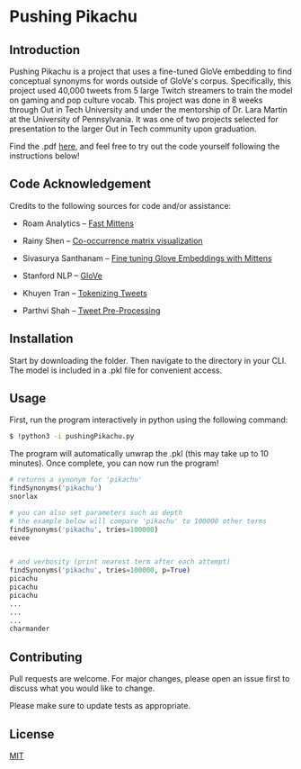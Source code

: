 # Pushing Pikachu

## Introduction

Pushing Pikachu is a project that uses a fine-tuned GloVe embedding to find conceptual synonyms for words outside of GloVe's corpus. Specifically, this project used 40,000 tweets from 5 large Twitch streamers to train the model on gaming and pop culture vocab. This project was done in 8 weeks through Out in Tech University and under the mentorship of Dr. Lara Martin at the University of Pennsylvania. It was one of two projects selected for presentation to the larger Out in Tech community upon graduation.

Find the .pdf [here,]( https://drive.google.com/file/d/1QxC9f94-CBFVojxkosHuGS2S53V1-LPX/view?usp=sharing) and feel free to try out the code yourself following the instructions below!

## Code Acknowledgement
Credits to the following sources for code and/or assistance:

* Roam Analytics – [Fast Mittens](https://github.com/roamanalytics/mittens)

* Rainy Shen – [Co-occurrence matrix visualization](https://rainynotes.net/co-occurrence-matrix-visualization/)

* Sivasurya Santhanam – [Fine tuning Glove Embeddings with Mittens](https://gist.github.com/chmodsss/867e01cc3eeeaa42226ac931709077dc#file-fine_tune_glove-py)

* Stanford NLP – [GloVe](https://nlp.stanford.edu/projects/glove/)

* Khuyen Tran – [Tokenizing Tweets]( https://github.com/khuyentran1401/Data-science/blob/master/nlp/tweets_tokenize.ipynb)

* Parthvi Shah – [Tweet Pre-Processing](https://towardsdatascience.com/basic-tweet-preprocessing-in-python-efd8360d529e)



## Installation

Start by downloading the folder. Then navigate to the directory in your CLI. The model is included in a .pkl file for convenient access.

## Usage

First, run the program interactively in python using the following command:

```bash
$ !python3 -i pushingPikachu.py
```

The program will automatically unwrap the .pkl (this may take up to 10 minutes). Once complete, you can now run the program!

```python
# returns a synonym for 'pikachu'
findSynonyms('pikachu')
snorlax

# you can also set parameters such as depth
# the example below will compare 'pikachu' to 100000 other terms
findSynonyms('pikachu', tries=100000)
eevee


# and verbosity (print nearest term after each attempt)
findSynonyms('pikachu', tries=100000, p=True)
picachu
picachu
picachu
...
...
...
charmander

```

## Contributing
Pull requests are welcome. For major changes, please open an issue first to discuss what you would like to change.

Please make sure to update tests as appropriate.

## License
[MIT](https://choosealicense.com/licenses/mit/)
